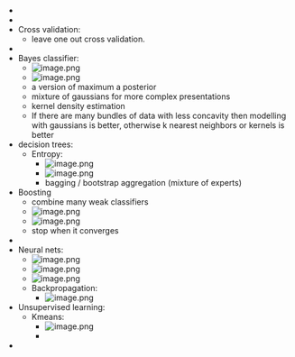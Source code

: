 -
-
- Cross validation:
	- leave one out cross validation.
-
- Bayes classifier:
	- ![image.png](../assets/image_1729344290415_0.png)
	- ![image.png](../assets/image_1729346162596_0.png)
	- a version of maximum a posterior
	- mixture of gaussians for more complex presentations
	- kernel density estimation
	- If there are many bundles of data with less concavity then modelling with gaussians is better, otherwise k nearest neighbors or kernels is better
- decision trees:
	- Entropy:
		- ![image.png](../assets/image_1729364853366_0.png)
		- ![image.png](../assets/image_1729364932253_0.png)
		- bagging / bootstrap aggregation (mixture of experts)
- Boosting
	- combine many weak classifiers
	- ![image.png](../assets/image_1729416450540_0.png)
	- ![image.png](../assets/image_1729416464889_0.png)
	- stop when it converges
-
- Neural nets:
	- ![image.png](../assets/image_1729420836541_0.png)
	- ![image.png](../assets/image_1729420867799_0.png)
	- ![image.png](../assets/image_1729422281130_0.png)
	- Backpropagation:
		- ![image.png](../assets/image_1729423620664_0.png)
- Unsupervised learning:
	- Kmeans:
		- ![image.png](../assets/image_1729423997908_0.png)
		-
-
